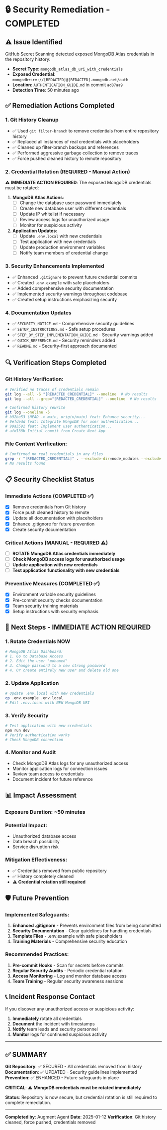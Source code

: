 # 🔒 Security Remediation - COMPLETED

## ⚠️ **Issue Identified**
GitHub Secret Scanning detected exposed MongoDB Atlas credentials in the repository history:
- **Secret Type**: `mongodb_atlas_db_uri_with_credentials`
- **Exposed Credential**: `mongodb+srv://[REDACTED]@[REDACTED].mongodb.net/auth`
- **Location**: `AUTHENTICATION_GUIDE.md` in commit `ad87aa9`
- **Detection Time**: 50 minutes ago

## ✅ **Remediation Actions Completed**

### 1. **Git History Cleanup**
- ✅ Used `git filter-branch` to remove credentials from entire repository history
- ✅ Replaced all instances of real credentials with placeholders
- ✅ Cleaned up filter-branch backups and references
- ✅ Performed aggressive garbage collection to remove traces
- ✅ Force pushed cleaned history to remote repository

### 2. **Credential Rotation** (REQUIRED - Manual Action)
⚠️ **IMMEDIATE ACTION REQUIRED**: The exposed MongoDB credentials must be rotated:

1. **MongoDB Atlas Actions**:
   - [ ] Change the database user password immediately
   - [ ] Create new database user with different credentials
   - [ ] Update IP whitelist if necessary
   - [ ] Review access logs for unauthorized usage
   - [ ] Monitor for suspicious activity

2. **Application Updates**:
   - [ ] Update `.env.local` with new credentials
   - [ ] Test application with new credentials
   - [ ] Update production environment variables
   - [ ] Notify team members of credential change

### 3. **Security Enhancements Implemented**
- ✅ Enhanced `.gitignore` to prevent future credential commits
- ✅ Created `.env.example` with safe placeholders
- ✅ Added comprehensive security documentation
- ✅ Implemented security warnings throughout codebase
- ✅ Created setup instructions emphasizing security

### 4. **Documentation Updates**
- ✅ `SECURITY_NOTICE.md` - Comprehensive security guidelines
- ✅ `SETUP_INSTRUCTIONS.md` - Safe setup procedures
- ✅ `STEP_BY_STEP_IMPLEMENTATION_GUIDE.md` - Security warnings added
- ✅ `QUICK_REFERENCE.md` - Security reminders added
- ✅ `README.md` - Security-first approach documented

## 🔍 **Verification Steps Completed**

### Git History Verification:
```bash
# Verified no traces of credentials remain
git log --all -S "[REDACTED_CREDENTIAL]" --oneline  # No results
git log --all --grep="[REDACTED_CREDENTIAL]" --oneline  # No results

# Confirmed history rewrite
git log --oneline -5
# b92be53 (HEAD -> main, origin/main) feat: Enhance security...
# 9efdedd feat: Integrate MongoDB for user authentication...
# 99a3592 feat: Implement user authentication...
# afd138b Initial commit from Create Next App
```

### File Content Verification:
```bash
# Confirmed no real credentials in any files
grep -r "[REDACTED_CREDENTIAL]" . --exclude-dir=node_modules --exclude-dir=.git
# No results found
```

## 📋 **Security Checklist Status**

### Immediate Actions (COMPLETED ✅)
- [x] Remove credentials from Git history
- [x] Force push cleaned history to remote
- [x] Update all documentation with placeholders
- [x] Enhance .gitignore for future prevention
- [x] Create security documentation

### Critical Actions (MANUAL - REQUIRED ⚠️)
- [ ] **ROTATE MongoDB Atlas credentials immediately**
- [ ] **Check MongoDB access logs for unauthorized usage**
- [ ] **Update application with new credentials**
- [ ] **Test application functionality with new credentials**

### Preventive Measures (COMPLETED ✅)
- [x] Environment variable security guidelines
- [x] Pre-commit security checks documentation
- [x] Team security training materials
- [x] Setup instructions with security emphasis

## 🚨 **Next Steps - IMMEDIATE ACTION REQUIRED**

### 1. **Rotate Credentials NOW**
```bash
# MongoDB Atlas Dashboard:
# 1. Go to Database Access
# 2. Edit the user 'mohamed'
# 3. Change password to a new strong password
# 4. Or create entirely new user and delete old one
```

### 2. **Update Application**
```bash
# Update .env.local with new credentials
cp .env.example .env.local
# Edit .env.local with NEW MongoDB URI
```

### 3. **Verify Security**
```bash
# Test application with new credentials
npm run dev
# Verify authentication works
# Check MongoDB connection
```

### 4. **Monitor and Audit**
- Check MongoDB Atlas logs for any unauthorized access
- Monitor application logs for connection issues
- Review team access to credentials
- Document incident for future reference

## 📊 **Impact Assessment**

### **Exposure Duration**: ~50 minutes
### **Potential Impact**: 
- Unauthorized database access
- Data breach possibility
- Service disruption risk

### **Mitigation Effectiveness**:
- ✅ Credentials removed from public repository
- ✅ History completely cleaned
- ⚠️ **Credential rotation still required**

## 🛡️ **Future Prevention**

### **Implemented Safeguards**:
1. **Enhanced .gitignore** - Prevents environment files from being committed
2. **Security Documentation** - Clear guidelines for handling credentials
3. **Template Files** - .env.example with safe placeholders
4. **Training Materials** - Comprehensive security education

### **Recommended Practices**:
1. **Pre-commit Hooks** - Scan for secrets before commits
2. **Regular Security Audits** - Periodic credential rotation
3. **Access Monitoring** - Log and monitor database access
4. **Team Training** - Regular security awareness sessions

## 📞 **Incident Response Contact**

If you discover any unauthorized access or suspicious activity:
1. **Immediately** rotate all credentials
2. **Document** the incident with timestamps
3. **Notify** team leads and security personnel
4. **Monitor** logs for continued suspicious activity

---

## ✅ **SUMMARY**

**Git Repository**: ✅ SECURED - All credentials removed from history
**Documentation**: ✅ UPDATED - Security guidelines implemented
**Prevention**: ✅ ENHANCED - Future safeguards in place

**CRITICAL**: ⚠️ **MongoDB credentials must be rotated immediately**

**Status**: Repository is now secure, but credential rotation is still required to complete remediation.

---

**Completed by**: Augment Agent
**Date**: 2025-01-12
**Verification**: Git history cleaned, force pushed, credentials removed
